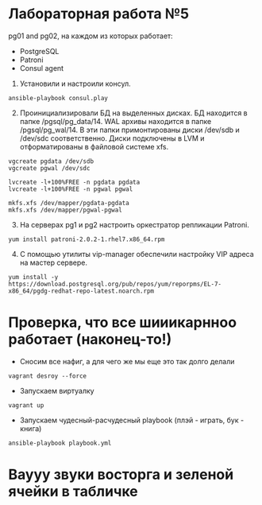 # Лабораторная работа №5

pg01 and pg02, на каждом из которых работает:

* PostgreSQL
* Patroni
* Consul agent

1. Установили и настроили консул.

````
ansible-playbook consul.play
````

2. Проинициализировали БД на выделенных дисках. БД находится в папке /pgsql/pg_data/14. WAL архивы находится в папке /pgsql/pg_wal/14. В эти папки примонтированы диски /dev/sdb и /dev/sdc соответственно. Диски подключены в LVM и отформатированы в файловой системе xfs.

````
vgcreate pgdata /dev/sdb
vgcreate pgwal /dev/sdc
````

````
lvcreate -l+100%FREE -n pgdata pgdata
lvcreate -l+100%FREE -n pgwal pgwal
````

````
mkfs.xfs /dev/mapper/pgdata-pgdata
mkfs.xfs /dev/mapper/pgwal-pgwal
````

3. На серверах pg1 и pg2 настроить оркестратор репликации Patroni.

````
yum install patroni-2.0.2-1.rhel7.x86_64.rpm
````


4. С помощью утилиты vip-manager обеспечили настройку VIP адреса на мастер сервере. 

````
yum install -y https://download.postgresql.org/pub/repos/yum/reporpms/EL-7-x86_64/pgdg-redhat-repo-latest.noarch.rpm
````

# Проверка, что все шииикарнноо работает (наконец-то!)

* Cносим все нафиг, а для чего же мы еще это так долго делали

````
vagrant desroy --force
````

* Запускаем виртуалку

````
vagrant up
```` 

* Запускаем чудесный-расчудесный playbook (плэй - играть, бук - книга)

````
ansible-playbook playbook.yml
````

# Ваууу звуки восторга и зеленой ячейки в табличке
